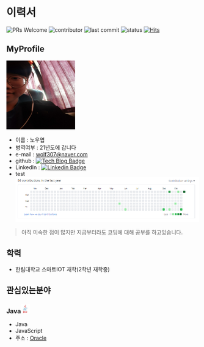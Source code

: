# 이력서
![PRs Welcome](https://img.shields.io/badge/PRs-welcome-brightgreen.svg?style=flat-square)
![contributor](https://img.shields.io/github/contributors/NoOuYeap/MyProfile?style=square)
![last commit](https://img.shields.io/github/last-commit/NoOuYeap/MyProfile)
![status](https://img.shields.io/badge/status-student%20-brightgreen.svg)
[![Hits](https://hits.seeyoufarm.com/api/count/incr/badge.svg?url=https%3A%2F%2Fgithub.com%2FNoOuYeap%2FMyProfile%2Fblob%2Fmain%2FREADME.md&count_bg=%2379C83D&title_bg=%23555555&icon=&icon_color=%23E7E7E7&title=hits&edge_flat=false)](https://hits.seeyoufarm.com)

## MyProfile
<img src = "https://github.com/NoOuYeap/MyProfile/blob/main/image/KakaoTalk_20201024_184605644.jpg" width = 180 height = 180 ></img>      
- 이름 : 노우엽
- 병역여부 : 21년도에 갑니다
- e-mail : wolf307@naver.com
- github : [![Tech Blog Badge](http://img.shields.io/badge/-Tech%20blog-black?style=flat-square&logo=github&link=https://github.com/NoOuYeap)](https://github.com/NoOuYeap)
- LinkedIn : [![Linkedin Badge](https://img.shields.io/badge/-LinkedIn-blue?style=flat-square&logo=Linkedin&logoColor=white&link=https://www.linkedin.com/in/%EC%9A%B0%EC%97%BD-%EB%85%B8-5936241ba/)](https://www.linkedin.com/in/%EC%9A%B0%EC%97%BD-%EB%85%B8-5936241ba/)
- test    
![깃허브](https://github.com/NoOuYeap/MyProfile/blob/main/image/contributions.PNG)
> 아직 미숙한 점이 많지만 지금부터라도 코딩에 대해 공부를 하고있습니다.

## 학력    
- 한림대학교 스마트IOT 재학(2학년 재학중)    

## 관심있는분야    
### Java<img src = "https://github.com/NoOuYeap/MyProfile/blob/main/image/java.jpg" width = 24 height = 24></img>   
- Java    
- JavaScript    
- 주소 : [Oracle](https://www.oracle.com/java/technologies/)
